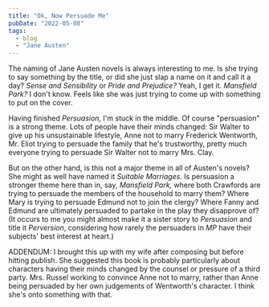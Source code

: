 ```yaml
---
title: "Ok, Now Persuade Me"
pubDate: "2022-05-08"
tags:
  - blog
  - "Jane Austen"
---
```


The naming of Jane Austen novels is always interesting to me. Is she trying to say something by the title, or did she just slap a name on it and call it a day? _Sense and Sensibility_ or _Pride and Prejudice?_ Yeah, I get it. _Mansfield Park?_ I don't know. Feels like she was just trying to come up with something to put on the cover.

Having finished _Persuasion,_ I'm stuck in the middle. Of course "persuasion" is a strong theme. Lots of people have their minds changed: Sir Walter to give up his unsustainable lifestyle, Anne not to marry Frederick Wentworth, Mr. Eliot trying to persuade the family that he's trustworthy, pretty much everyone trying to persuade Sir Walter not to marry Mrs. Clay.

But on the other hand, is this not a major theme in all of Austen's novels? She might as well have named it _Suitable Marriages._ Is persuasion a stronger theme here than in, say, _Mansfield Park,_ where both Crawfords are trying to persuade the members of the household to marry them? Where Mary is trying to persuade Edmund not to join the clergy? Where Fanny and Edmund are ultimately persuaded to partake in the play they disapprove of? (It occurs to me you might almost make it a sister story to _Persuasion_ and title it _Perversion_, considering how rarely the persuaders in _MP_ have their subjects' best interest at heart.)

ADDENDUM: I brought this up with my wife after composing but before hitting publish. She suggested this book is probably particularly about characters having their minds changed by the counsel or pressure of a third party. Mrs. Russel working to convince Anne not to marry, rather than Anne being persuaded by her own judgements of Wentworth's character. I think she's onto something with that.
